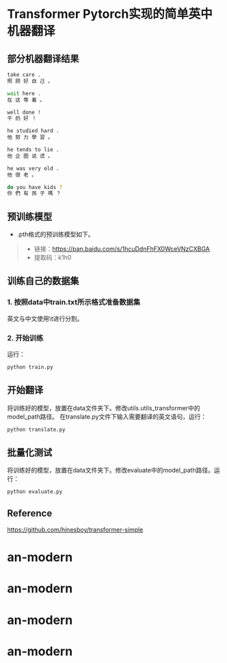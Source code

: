 # Transformer   Pytorch实现的简单英中机器翻译
## 部分机器翻译结果
``` bash
take care . 
照 顾 好 自 己 。

wait here . 
在 这 等 着 。

well done !
干 的 好 ！

he studied hard . 
他 努 力 學 習 。

he tends to lie . 
他 企 图 说 谎 。

he was very old . 
他 很 老 。

do you have kids ? 
你 們 有 孩 子 嗎 ？
```
## 预训练模型
+ .pth格式的预训练模型如下。<br>
>- 链接：https://pan.baidu.com/s/1hcuDdnFhFX0WceVNzCXBGA
>- 提取码：k1h0

## 训练自己的数据集
### 1. 按照data中train.txt所示格式准备数据集
英文与中文使用\t进行分割。
### 2. 开始训练
运行：
``` bash
python train.py
```
## 开始翻译
将训练好的模型，放置在data文件夹下。修改utils.utils_transformer中的model_path路径。
在translate.py文件下输入需要翻译的英文语句，运行：
``` bash
python translate.py
```

## 批量化测试
将训练好的模型，放置在data文件夹下。修改evaluate中的model_path路径。运行：
``` bash
python evaluate.py
```

## Reference
https://github.com/hinesboy/transformer-simple
# an-modern
# an-modern
# an-modern
# an-modern
